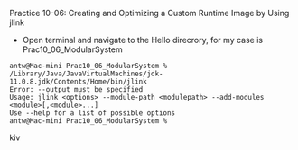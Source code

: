 Practice 10-06: Creating and Optimizing a Custom Runtime Image by Using jlink

- Open terminal and navigate to the Hello direcrory, for my case is Prac10_06_ModularSystem 
``` console
antw@Mac-mini Prac10_06_ModularSystem % /Library/Java/JavaVirtualMachines/jdk-11.0.8.jdk/Contents/Home/bin/jlink                                                        
Error: --output must be specified
Usage: jlink <options> --module-path <modulepath> --add-modules <module>[,<module>...]
Use --help for a list of possible options
antw@Mac-mini Prac10_06_ModularSystem % 
```

kiv

